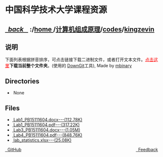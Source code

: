 
<!--
<head>
    <meta http-equiv="content-type" content="text/html; charset=utf-8">
    <title> 中国科学技术大学课程资源</title>
</head>
-->
# 中国科学技术大学课程资源

<div>
  <h2>
    <a href="../index.html">&nbsp;&nbsp;<i class="fa fa-level-up">back </i>&nbsp;&nbsp;</a>
    :/<a href="../../../index.html">home <i class="fa fa-home"></i></a>/<a href="../../index.html">计算机组成原理</a>/<a href="../index.html">codes</a>/<a href="index.html">kingzevin</a>
  </h2>
</div>

## 说明
下面列表根据拼音排序，可点击链接下载二进制文件，或者打开文本文件。<a href="http://downgit.zhoudaxiaa.com/#/home?url=https://github.com/USTC-Resource/USTC-Course/tree/master/计算机组成原理/codes/kingzevin" style="color:red" target="_black">点击这里</a>**下载当前整个文件夹**。(使用的 [DownGit](http://downgit.zhoudaxiaa.com)工具), Made by [mbinary](https://mbinary.xyz)

## Directories
<ul><li><i class="fa fa-meh-o"></i>&nbsp;None</li></ul>

## Files
<ul><li><a href="https://raw.githubusercontent.com/USTC-Resource/USTC-Course/master/计算机组成原理/codes/kingzevin/Lab1_PB15111604.docx"><i class="fa fa-file-word-o"></i>&nbsp;Lab1_PB15111604.docx---(112.78K)</a></li>
<li><a href="https://raw.githubusercontent.com/USTC-Resource/USTC-Course/master/计算机组成原理/codes/kingzevin/Lab1_PB15111604.pdf"><i class="fa fa-file-pdf-o"></i>&nbsp;Lab1_PB15111604.pdf---(317.22K)</a></li>
<li><a href="https://raw.githubusercontent.com/USTC-Resource/USTC-Course/master/计算机组成原理/codes/kingzevin/Lab3_PB15111604.docx"><i class="fa fa-file-word-o"></i>&nbsp;Lab3_PB15111604.docx---(1.05M)</a></li>
<li><a href="https://raw.githubusercontent.com/USTC-Resource/USTC-Course/master/计算机组成原理/codes/kingzevin/Lab4_PB15111604.pdf"><i class="fa fa-file-pdf-o"></i>&nbsp;Lab4_PB15111604.pdf---(848.76K)</a></li>
<li><a href="https://raw.githubusercontent.com/USTC-Resource/USTC-Course/master/计算机组成原理/codes/kingzevin/lab_statistics.xlsx"><i class="fa fa-pencil-square-o"></i>&nbsp;lab_statistics.xlsx---(25.08K)</a></li></ul>

<div style="text-decration:underline;display:inline">
  <a href="https://github.com/USTC-Resource/USTC-Course.git" target="_blank" rel="external"><i class="fa fa-github"></i>&nbsp; GitHub</a>
  <a href="mailto:&#122;huheqin1@gmail?subject=反馈与建议" style="float:right" target="_blank" rel="external"><i class="fa fa-envelope"></i>&nbsp; Feedback</a>
</div>



